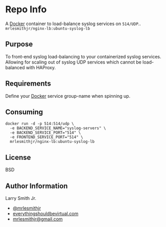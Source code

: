 Repo Info
=========
A [Docker] container to load-balance syslog services on `514/UDP`..
`mrlesmithjr/nginx-lb:ubuntu-syslog-lb`

Purpose
-------
To front-end syslog load-balancing to your containerized syslog services. Allowing
for scaling out of syslog UDP services which cannot be load-balanced with HAProxy.

Requirements
------------
Define your [Docker] service group-name when spinning up.

Consuming
---------
```
docker run -d -p 514:514/udp \
  -e BACKEND_SERVICE_NAME="syslog-servers" \
  -e BACKEND_SERVICE_PORT="514" \
  -e FRONTEND_SERVICE_PORT="514" \
  mrlesmithjr/nginx-lb:ubuntu-syslog-lb
```

License
-------

BSD

Author Information
------------------

Larry Smith Jr.
- [@mrlesmithjr]
- [everythingshouldbevirtual.com]
- [mrlesmithjr@gmail.com]

[Alpine]: <https://alpinelinux.org/>
[Ansible]: <https://www.ansible.com/>
[Docker]: <https://www.docker.com>
[@mrlesmithjr]: <https://twitter.com/mrlesmithjr>
[everythingshouldbevirtual.com]: <http://everythingshouldbevirtual.com>
[mrlesmithjr@gmail.com]: <mailto:mrlesmithjr@gmail.com>
